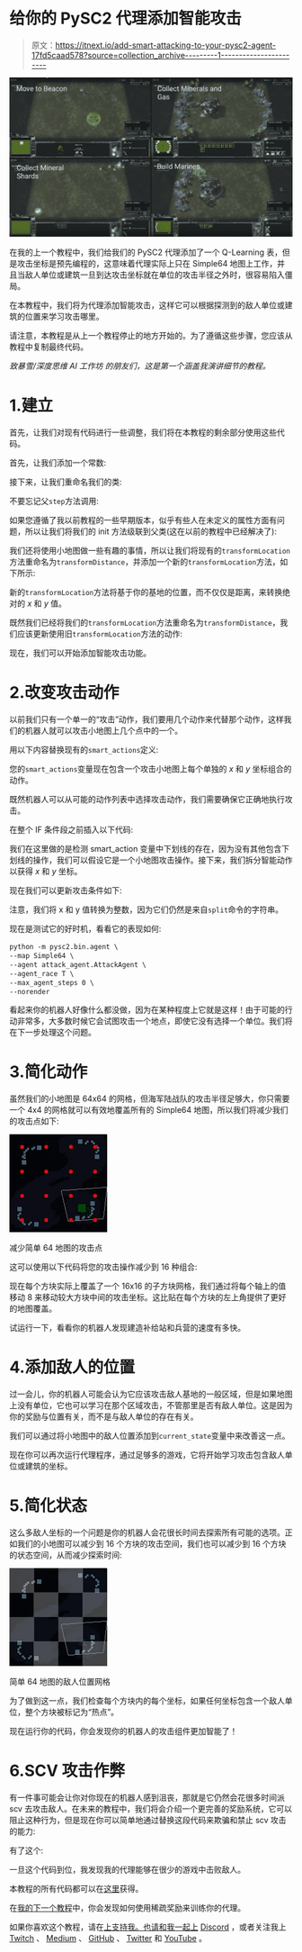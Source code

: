 # 给你的 PySC2 代理添加智能攻击

> 原文：<https://itnext.io/add-smart-attacking-to-your-pysc2-agent-17fd5caad578?source=collection_archive---------1----------------------->

![](img/9b32964eb76b80a460d4d524f655cfc5.png)

在我的上一个教程中，我们给我们的 PySC2 代理添加了一个 Q-Learning 表，但是攻击坐标是预先编程的，这意味着代理实际上只在 Simple64 地图上工作，并且当敌人单位或建筑一旦到达攻击坐标就在单位的攻击半径之外时，很容易陷入僵局。

在本教程中，我们将为代理添加智能攻击，这样它可以根据探测到的敌人单位或建筑的位置来学习攻击哪里。

请注意，本教程是从上一个教程停止的地方开始的。为了遵循这些步骤，您应该从教程中复制最终代码。

*致暴雪/深度思维 AI 工作坊* *的朋友们，这是第一个涵盖我演讲细节的教程。*

# 1.建立

首先，让我们对现有代码进行一些调整，我们将在本教程的剩余部分使用这些代码。

首先，让我们添加一个常数:

接下来，让我们重命名我们的类:

不要忘记父`step`方法调用:

如果您遵循了我以前教程的一些早期版本，似乎有些人在未定义的属性方面有问题，所以让我们将我们的 init 方法级联到父类(这在以前的教程中已经解决了):

我们还将使用小地图做一些有趣的事情，所以让我们将现有的`transformLocation`方法重命名为`transformDistance`，并添加一个新的`transformLocation`方法，如下所示:

新的`transformLocation`方法将基于你的基地的位置，而不仅仅是距离，来转换绝对的 *x* 和 *y* 值。

既然我们已经将我们的`transformLocation`方法重命名为`transformDistance`，我们应该更新使用旧`transformLocation`方法的动作:

现在，我们可以开始添加智能攻击功能。

# 2.改变攻击动作

以前我们只有一个单一的“攻击”动作，我们要用几个动作来代替那个动作，这样我们的机器人就可以攻击小地图上几个点中的一个。

用以下内容替换现有的`smart_actions`定义:

您的`smart_actions`变量现在包含一个攻击小地图上每个单独的 *x* 和 *y* 坐标组合的动作。

既然机器人可以从可能的动作列表中选择攻击动作，我们需要确保它正确地执行攻击。

在整个 IF 条件段之前插入以下代码:

我们在这里做的是检测 smart_action 变量中下划线的存在，因为没有其他包含下划线的操作，我们可以假设它是一个小地图攻击操作。接下来，我们拆分智能动作以获得 *x* 和 *y* 坐标。

现在我们可以更新攻击条件如下:

注意，我们将 x 和 y 值转换为整数，因为它们仍然是来自`split`命令的字符串。

现在是测试它的好时机，看看它的表现如何:

```
python -m pysc2.bin.agent \
--map Simple64 \
--agent attack_agent.AttackAgent \
--agent_race T \
--max_agent_steps 0 \
--norender
```

看起来你的机器人好像什么都没做，因为在某种程度上它就是这样！由于可能的行动非常多，大多数时候它会试图攻击一个地点，即使它没有选择一个单位。我们将在下一步处理这个问题。

# 3.简化动作

虽然我们的小地图是 64x64 的网格，但海军陆战队的攻击半径足够大，你只需要一个 4x4 的网格就可以有效地覆盖所有的 Simple64 地图，所以我们将减少我们的攻击点如下:

![](img/ac2f4f142aeb1d69509d241589d0fdc9.png)

减少简单 64 地图的攻击点

这可以使用以下代码将您的攻击操作减少到 16 种组合:

现在每个方块实际上覆盖了一个 16x16 的子方块网格，我们通过将每个轴上的值移动 8 来移动较大方块中间的攻击坐标。这比贴在每个方块的左上角提供了更好的地图覆盖。

试运行一下，看看你的机器人发现建造补给站和兵营的速度有多快。

# 4.添加敌人的位置

过一会儿，你的机器人可能会认为它应该攻击敌人基地的一般区域，但是如果地图上没有单位，它也可以学习在那个区域攻击，不管那里是否有敌人单位。这是因为你的奖励与位置有关，而不是与敌人单位的存在有关。

我们可以通过将小地图中的敌人位置添加到`current_state`变量中来改善这一点。

现在你可以再次运行代理程序，通过足够多的游戏，它将开始学习攻击包含敌人单位或建筑的坐标。

# 5.简化状态

这么多敌人坐标的一个问题是你的机器人会花很长时间去探索所有可能的选项。正如我们的小地图可以减少到 16 个方块的攻击空间，我们也可以减少到 16 个方块的状态空间，从而减少探索时间:

![](img/5e1bffe883cd45322b2b56b58e851398.png)

简单 64 地图的敌人位置网格

为了做到这一点，我们检查每个方块内的每个坐标，如果任何坐标包含一个敌人单位，整个方块被标记为“热点”。

现在运行你的代码，你会发现你的机器人的攻击组件更加智能了！

# 6.SCV 攻击作弊

有一件事可能会让你对你现在的机器人感到沮丧，那就是它仍然会花很多时间派 scv 去攻击敌人。在未来的教程中，我们将会介绍一个更完善的奖励系统，它可以阻止这种行为，但是现在你可以简单地通过替换这段代码来欺骗和禁止 scv 攻击的能力:

有了这个:

一旦这个代码到位，我发现我的代理能够在很少的游戏中击败敌人。

本教程的所有代码都可以在[这里](https://github.com/skjb/pysc2-tutorial/tree/master/Building%20an%20Attack%20Agent)获得。

在[我的下一个教程](https://medium.com/@skjb/build-a-sparse-reward-pysc2-agent-a44e94ba5255)中，你会发现如何使用稀疏奖励来训练你的代理。

如果你喜欢这个教程，请在[上支持我。也请和我一起上](https://www.patreon.com/skjb) [Discord](https://discord.gg/qTZ65sh) ，或者关注我上 [Twitch](https://www.twitch.tv/skjb) 、 [Medium](https://medium.com/@skjb) 、 [GitHub](https://github.com/skjb) 、 [Twitter](https://twitter.com/theskjb) 和 [YouTube](https://www.youtube.com/channel/UCZcEvhpV4_6llcrWrWQ2wsg) 。